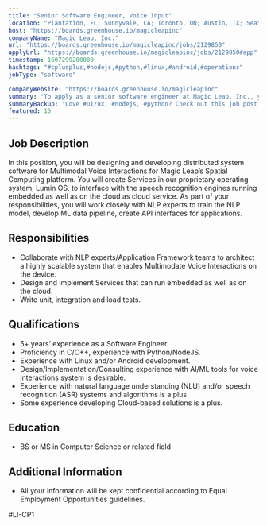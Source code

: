 ```yaml
---
title: "Senior Software Engineer, Voice Input"
location: "Plantation, FL; Sunnyvale, CA; Toronto, ON; Austin, TX; Seattle, WA; Remote"
host: "https://boards.greenhouse.io/magicleapinc"
companyName: "Magic Leap, Inc."
url: "https://boards.greenhouse.io/magicleapinc/jobs/2129850"
applyUrl: "https://boards.greenhouse.io/magicleapinc/jobs/2129850#app"
timestamp: 1607299200000
hashtags: "#cplusplus,#nodejs,#python,#linux,#android,#operations"
jobType: "software"

companyWebsite: "https://boards.greenhouse.io/magicleapinc"
summary: "To apply as a senior software engineer at Magic Leap, Inc., you preferably need to have 5+ years’ experience as a Software Engineer."
summaryBackup: "Love #ui/ux, #nodejs, #python? Check out this job post!"
featured: 15
---
```


## Job Description

In this position, you will be designing and developing distributed system software for Multimodal Voice Interactions for Magic Leap’s Spatial Computing platform. You will create Services in our proprietary operating system, Lumin OS, to interface with the speech recognition engines running embedded as well as on the cloud as cloud service. As part of your responsibilities, you will work closely with NLP experts to train the NLP model, develop ML data pipeline, create API interfaces for applications. 

## Responsibilities

*   Collaborate with NLP experts/Application Framework teams to architect a highly scalable system that enables Multimodate Voice Interactions on the device.
*   Design and implement Services that can run embedded as well as on the cloud.
*   Write unit, integration and load tests.

## Qualifications

*   5+ years’ experience as a Software Engineer.
*   Proficiency in C/C++, experience with Python/NodeJS.
*   Experience with Linux and/or Android development.
*   Design/Implementation/Consulting experience with AI/ML tools for voice interactions system is desirable.
*   Experience with natural language understanding (NLU) and/or speech recognition (ASR) systems and algorithms is a plus.
*   Some experience developing Cloud-based solutions is a plus.

## Education

*   BS or MS in Computer Science or related field

## Additional Information

*   All your information will be kept confidential according to Equal Employment Opportunities guidelines.

#LI-CP1
